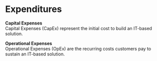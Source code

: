 # Expenditures

**Capital Expenses**  
Capital Expenses (CapEx) represent the initial cost to build an IT-based solution. 

**Operational Expenses**   
Operational Expenses (OpEx) are the recurring costs customers pay to sustain an IT-based solution. 
